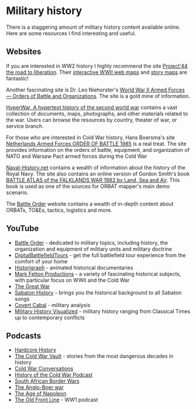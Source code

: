 # Military history

There is a staggering amount of military history content available online. Here are some resources I find interesting
and useful.

## Websites

If you are interested in WW2 history I highly recommend the
site [Project'44 the road to liberation](https://www.project44.ca/). Their [interactive
WWII web maps](https://map.project44.ca/) and [story maps](https://map.project44.ca/story-maps) are fantastic!

Another fascinating site is Dr. Leo
Niehorster's [World War II Armed Forces — Orders of Battle and Organizations](http://niehorster.org/). The site
is a gold mine of information.

[HyperWar, A hypertext history of the second world war](https://www.ibiblio.org/hyperwar/) contains a vast
collection of documents, maps, photographs, and other materials related to the war. Users can browse the resources by
country, theater of war, or service branch.

For those who are interested in Cold War history, Hans Boersma's
site [Netherlands Armed Forces ORDER OF BATTLE 1985](https://www.orbat85.nl/) is a
real treat. The site provides information on the orders of battle, equipment, and organization of NATO and Warsaw Pact
armed forces during the Cold War

[Naval-History.net](https://www.naval-history.net/index.htm) contains a wealth of information about the history of the
Royal Navy. The site also contains an online
version of Gordon Smith's
book [BATTLE ATLAS of the FALKLANDS WAR 1982 by Land, Sea and Air](https://www.naval-history.net/NAVAL1982FALKLANDS.htm).
This book is used as one of
the sources for ORBAT mapper's main demo scenario.

The [Battle Order](https://www.battleorder.org/) website contains a wealth of in-depth content about ORBATs, TO&Es,
tactics, logistics and more.

## YouTube

- [Battle Order](https://www.youtube.com/@BattleOrder) - dedicated to military topics, including history, the
  organization and equipment of military units and military doctrine
- [DigitalBattlefieldTours](https://www.youtube.com/@DigitalBattlefieldTours) - get the full battlefield tour experience
  from the comfort of your home
- [Historigraph](https://www.youtube.com/@historigraph) - animated historical documentaries
- [Mark Felton Productions](https://www.youtube.com/@MarkFeltonProductions) - a variety of fascinating historical
  subjects, with particular focus on WWII and the Cold War
- [The Great War](https://www.youtube.com/@TheGreatWarSeries)
- [Sabaton History](https://www.youtube.com/@SabatonHistory) - brings you the historical background to all Sabaton songs
- [Covert Cabal](https://www.youtube.com/@CovertCabal) - military analysis
- [Military History Visualized](https://www.youtube.com/@MilitaryHistoryVisualized) - military history ranging from
  Classical Times up to contemporary conflicts

## Podcasts

- [Hardcore History](https://www.dancarlin.com/hardcore-history-series/)
- [The Cold War Vault](https://www.coldwarvault.com/) - stories from the most dangerous decades in history
- [Cold War Conversations](https://coldwarconversations.com/)
- [History of the Cold War Podcast](https://www.historyofthecoldwarpodcast.com/)
- [South African Border Wars](https://www.abwarpodcast.com/south-african-border-wars)
- [The Anglo-Boer war](https://podcasts.apple.com/us/podcast/the-anglo-boer-war/id1289060208)
- [The Age of Napoleon](https://ageofnapoleon.com/)
- [The Old Front Line](https://oldfrontline.co.uk/) - WW1 podcast
